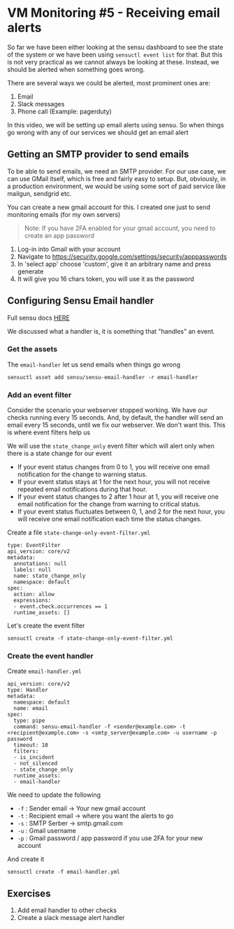 # VM Monitoring #5 - Receiving email alerts

So far we have been either looking at the sensu dashboard to see the state of the system
or we have been using `sensuctl event list` for that. But this is not very practical as
we cannot always be looking at these. Instead, we should be alerted when something goes wrong.

There are several ways we could be alerted, most prominent ones are:

1. Email
2. Slack messages
3. Phone call (Example: pagerduty)

In this video, we will be setting up email alerts using sensu. So when things go wrong with any of
our services we should get an email alert

## Getting an SMTP provider to send emails

To be able to send emails, we need an SMTP provider. For our use case, we can use GMail itself, which is
free and fairly easy to setup. But, obviously, in a production environment, we would be using some sort of
paid service like mailgun, sendgrid etc.


You can create a new gmail account for this. I created one just to send monitoring emails (for my own servers)

> Note:  If you have 2FA enabled for your gmail account, you need to create an app password

1. Log-in into Gmail with your account
2. Navigate to https://security.google.com/settings/security/apppasswords
3. In 'select app' choose 'custom', give it an arbitrary name and press generate
4. It will give you 16 chars token, you will use it as the password

## Configuring Sensu Email handler

Full sensu docs [HERE](https://docs.sensu.io/sensu-go/latest/observability-pipeline/observe-process/send-email-alerts/)

We discussed what a handler is, it is something that "handles" an event. 

### Get the assets

The `email-handler` let us send emails when things go wrong
```
sensuctl asset add sensu/sensu-email-handler -r email-handler
```

### Add an event filter

Consider the scenario your webserver stopped working. We have our checks running every 15 seconds. And, by default, the handler
will send an email every 15 seconds, until we fix our webserver. We don't want this. This is where event filters help us

We will use the `state_change_only` event filter which will alert only when there is a state change for our event


- If your event status changes from 0 to 1, you will receive one email notification for the change to warning status.
- If your event status stays at 1 for the next hour, you will not receive repeated email notifications during that hour.
- If your event status changes to 2 after 1 hour at 1, you will receive one email notification for the change from warning to critical status.
- If your event status fluctuates between 0, 1, and 2 for the next hour, you will receive one email notification each time the status changes.

Create a file `state-change-only-event-filter.yml`
```
type: EventFilter
api_version: core/v2
metadata:
  annotations: null
  labels: null
  name: state_change_only
  namespace: default
spec:
  action: allow
  expressions:
  - event.check.occurrences == 1
  runtime_assets: []
```

Let's create the event filter
```
sensuctl create -f state-change-only-event-filter.yml
```

### Create the event handler

Create `email-handler.yml`
```
api_version: core/v2
type: Handler
metadata:
  namespace: default
  name: email
spec:
  type: pipe
  command: sensu-email-handler -f <sender@example.com> -t <recipient@example.com> -s <smtp_server@example.com> -u username -p password
  timeout: 10
  filters:
  - is_incident
  - not_silenced
  - state_change_only
  runtime_assets:
  - email-handler
```

We need to update the following

- `-f` : Sender email -> Your new gmail account
- `-t` : Recipient email -> where you want the alerts to go
- `-s` : SMTP Serber -> smtp.gmail.com
- `-u` : Gmail username
- `-p` : Gmail password / app password if you use 2FA for your new account

And create it
```
sensuctl create -f email-handler.yml
```


## Exercises

1. Add email handler to other checks
2. Create a slack message alert handler